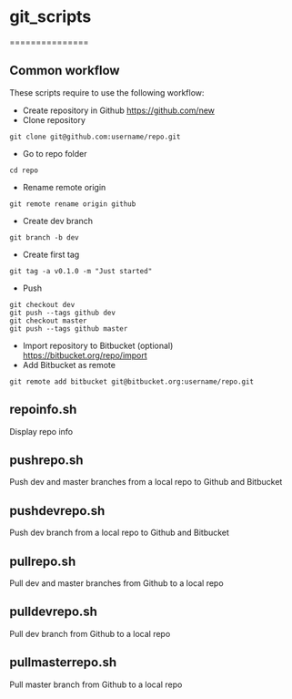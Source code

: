 # git_scripts
===============

Common workflow
---------------

These scripts require to use the following workflow:

* Create repository in Github https://github.com/new
* Clone repository 
```
git clone git@github.com:username/repo.git
```
* Go to repo folder
```
cd repo
```

* Rename remote origin
```
git remote rename origin github
```
* Create dev branch
```
git branch -b dev
```
* Create first tag
```
git tag -a v0.1.0 -m "Just started"
```
* Push 
```
git checkout dev
git push --tags github dev
git checkout master 
git push --tags github master 
```
* Import repository to Bitbucket (optional) https://bitbucket.org/repo/import
* Add Bitbucket as remote
```
git remote add bitbucket git@bitbucket.org:username/repo.git
```

repoinfo.sh
---------------

Display repo info

pushrepo.sh
-----------

Push dev and master branches from a local repo to Github and Bitbucket

pushdevrepo.sh
--------------

Push dev branch from a local repo to Github and Bitbucket

pullrepo.sh
-----------

Pull dev and master branches from Github to a local repo

pulldevrepo.sh
--------------

Pull dev branch from Github to a local repo


pullmasterrepo.sh
-----------------

Pull master branch from Github to a local repo